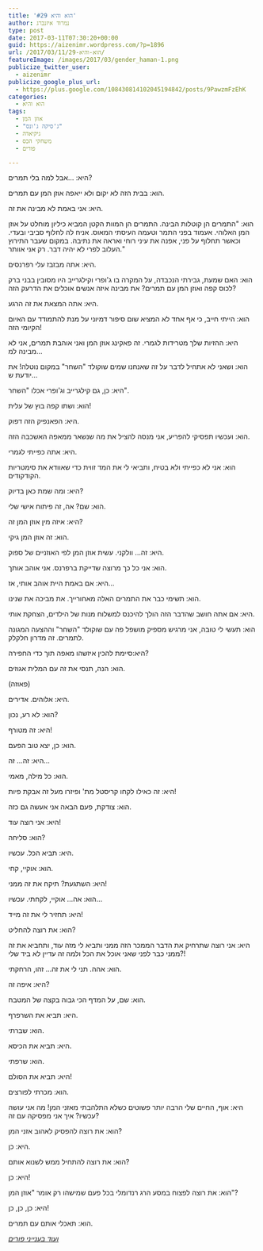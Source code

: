 ```yaml
---
title: 'הוא והיא #29'
author: נמרוד איזנברג
type: post
date: 2017-03-11T07:30:20+00:00
guid: https://aizenimr.wordpress.com/?p=1896
url: /2017/03/11/הוא-והיא-29/
featureImage: /images/2017/03/gender_haman-1.png
publicize_twitter_user:
  - aizenimr
publicize_google_plus_url:
  - https://plus.google.com/108430814102045194842/posts/9PawzmFzEhK
categories:
  - הוא והיא
tags:
  - אוזן המן
  - "ג'סיקה ג'ונס"
  - גיקיאדה
  - משחקי הכס
  - פורים

---
```

<span lang="he-IL">היא</span><span lang="en-US">: &#8230;</span><span lang="he-IL">אבל למה בלי תמרים</span><span lang="en-US">?</span>

<span lang="he-IL">הוא</span><span lang="en-US">: </span><span lang="he-IL">בבית הזה לא יקום ולא ייאפה אוזן המן עם תמרים</span><span lang="en-US">.</span>

<span lang="he-IL">היא</span><span lang="en-US">: </span><span lang="he-IL">אני באמת לא מבינה את זה</span><span lang="en-US">.</span>

<span lang="he-IL">הוא</span><span lang="en-US">: "</span><span lang="he-IL">התמרים הן קוטלות הבינה</span><span lang="en-US">. </span><span lang="he-IL">התמרים הן המוות הקטן המביא כיליון מוחלט על אוזן המן האלוהי</span><span lang="en-US">. </span><span lang="he-IL">אעמוד בפני התמר וטעמה העיסתי המאוס</span><span lang="en-US">. </span><span lang="he-IL">אניח לה לחלוף סביבי ובעדי</span><span lang="en-US">. </span><span lang="he-IL">וכאשר תחלוף על פני</span><span lang="en-US">, </span><span lang="he-IL">אפנה את עיני רוחי ואראה את נתיבה</span><span lang="en-US">. </span><span lang="he-IL">במקום שעבר התירוץ העלוב לפרי לא יהיה דבר</span><span lang="en-US">. </span><span lang="he-IL">רק אני אוותר</span><span lang="en-US">." </span>

<span lang="he-IL">היא</span><span lang="en-US">: </span><span lang="he-IL">אתה מבזבז עלי רפרנסים</span><span lang="en-US">.</span>

<span lang="he-IL">הוא</span><span lang="en-US">: </span><span lang="he-IL">האם שמעת</span><span lang="en-US">, </span><span lang="he-IL">גבירתי הנכבדה</span><span lang="en-US">, </span><span lang="he-IL">על המקרה בו ג</span><span lang="en-US">'</span><span lang="he-IL">ופרי וקילגרייב היו מסובין בבני ברק לכוס קפה ואוזן המן עם תמרים</span><span lang="en-US">? </span><span lang="he-IL">את מבינה איזה אנשים אוכלים את הדרעק הזה</span><span lang="en-US">?</span>

<span lang="he-IL">היא</span><span lang="en-US">: </span><span lang="he-IL">אתה המצאת את זה הרגע</span><span lang="en-US">.</span>

<span lang="he-IL">הוא</span><span lang="en-US">: </span><span lang="he-IL">הייתי חייב, כי </span><span lang="he-IL">אף אחד לא המציא שום סיפור דמיוני על מנת להתמודד עם האיום הקיומי הזה</span><span lang="en-US">!</span>

<span lang="he-IL">היא</span><span lang="en-US">: ההזיות שלך מטרידות לגמרי. </span><span lang="he-IL">זה פאקינג אוזן המן ואני אוהבת תמרים</span><span lang="en-US">, </span><span lang="he-IL">אני לא מבינה למ</span><span lang="en-US">&#8230;</span>

<span lang="he-IL">הוא</span><span lang="en-US">: </span><span lang="he-IL">ושאני לא אתחיל לדבר על זה שאנחנו שמים שוקולד "השחר" במקום נוטלה! את יודעת ש&#8230;<br /> </span>

<span lang="he-IL">היא</span><span lang="en-US">: כן, גם קילגרייב וג'ופרי אכלו "השחר".<br /> </span>

<span lang="he-IL">הוא</span><span lang="en-US">: ושתו קפה בוץ של עלית!<br /> </span>

<span lang="he-IL">היא</span><span lang="en-US">: הפאנפיק הזה דפוק.<br /> </span>

<span lang="he-IL">הוא</span><span lang="en-US">: ועכשיו תפסיקי להפריע, אני מנסה להציל את מה שנשאר ממאפה האשכבה הזה.<br /> </span>

<span lang="he-IL">היא</span><span lang="en-US">: אתה כפייתי לגמרי.<br /> </span>

<span lang="he-IL">הוא</span><span lang="en-US">: אני לא כפייתי ולא בטיח, ותביאי לי את המד זווית כדי שאוודא את סימטריות הקודקודים.<br /> </span>

<span lang="he-IL">היא</span><span lang="en-US">: ומה שמת כאן בדיוק?<br /> </span>

<span lang="he-IL">הוא</span><span lang="en-US">: שם? אה, זה פיתוח אישי שלי.<br /> </span>

<span lang="he-IL">היא</span><span lang="en-US">: איזה מין אוזן המן זה?<br /> </span>

<span lang="he-IL">הוא</span><span lang="en-US">: זה אוזן המן גיקי.<br /> </span>

<span lang="he-IL">היא</span><span lang="en-US">: זה&#8230; וולקני. עשית אוזן המן לפי האוזניים של ספוק.<br /> </span>

<span lang="he-IL">הוא</span><span lang="en-US">: אני כל כך מרוצה שדייקת ברפרנס. אני אוהב אותך.<br /> </span>

<span lang="he-IL">היא</span><span lang="en-US">: אם באמת היית אוהב אותי, אז&#8230;<br /> </span>

<span lang="he-IL">הוא</span><span lang="en-US">: תשימי כבר את התמרים האלה מאחורייך. את מביכה את שנינו.<br /> </span>

<span lang="he-IL">היא</span><span lang="en-US">: אם אתה חושב שהדבר הזה הולך להיכנס למשלוח מנות של הילדים, הצחקת אותי.<br /> </span>

<span lang="he-IL">הוא</span><span lang="en-US">: תעשי לי טובה, אני מרגיש מספיק מושפל פה עם שוקולד "השחר" וההצעה המגונה לתמרים. זה מדרון חלקלק.<br /> </span>

<span lang="he-IL">היא</span><span lang="en-US">:סיימת להכין איזשהו מאפה תוך כדי החפירה?<br /> </span>

<span lang="he-IL">הוא</span><span lang="en-US">: הנה, תנסי את זה עם המלית אגוזים.<br /> </span>

(פאוזה)

<span lang="he-IL">היא</span><span lang="en-US">: אלוהים. אדירים.<br /> </span>

<span lang="he-IL">הוא</span><span lang="en-US">: לא רע, נכון?<br /> </span>

<span lang="he-IL">היא</span><span lang="en-US">: זה מטורף!<br /> </span>

<span lang="he-IL">הוא</span><span lang="en-US">: כן, יצא טוב הפעם.<br /> </span>

<span lang="he-IL">היא</span><span lang="en-US">: זה&#8230; זה&#8230;<br /> </span>

<span lang="he-IL">הוא</span><span lang="en-US">: כל מילה, מאמי.<br /> </span>

<span lang="he-IL">היא</span><span lang="en-US">: זה כאילו לקחו קריסטל מת' ופיזרו מעל זה אבקת פיות!<br /> </span>

<span lang="he-IL">הוא</span><span lang="en-US">: צודקת, פעם הבאה אני אעשה גם כזה.<br /> </span>

<span lang="he-IL">היא</span><span lang="en-US">: אני רוצה עוד!<br /> </span>

<span lang="he-IL">הוא</span><span lang="en-US">: סליחה?<br /> </span>

<span lang="he-IL">היא</span><span lang="en-US">: תביא הכל. עכשיו.<br /> </span>

<span lang="he-IL">הוא</span><span lang="en-US">: אוקיי, קחי.<br /> </span>

<span lang="he-IL">היא</span><span lang="en-US">: השתגעת? תיקח את זה ממני!<br /> </span>

<span lang="he-IL">הוא</span><span lang="en-US">: אה&#8230; אוקיי, לקחתי. עכשיו&#8230;<br /> </span>

<span lang="he-IL">היא</span><span lang="en-US">: תחזיר לי את זה מייד!<br /> </span>

<span lang="he-IL">הוא</span><span lang="en-US">: את רוצה להחליט?<br /> </span>

<span lang="he-IL">היא</span><span lang="en-US">: אני רוצה שתרחיק את הדבר הממכר הזה ממני ותביא לי מזה עוד, ותחביא את זה ממני כבר לפני שאני אוכל את הכל ולמה זה עדיין לא ביד שלי?!<br /> </span>

<span lang="he-IL">הוא</span><span lang="en-US">: אהה. תני לי את זה&#8230; זהו, הרחקתי.<br /> </span>

<span lang="he-IL">היא</span><span lang="en-US">: איפה זה?<br /> </span>

<span lang="he-IL">הוא</span><span lang="en-US">: שם, על המדף הכי גבוה בקצה של המטבח.<br /> </span>

<span lang="he-IL">היא</span><span lang="en-US">: תביא את השרפרף.<br /> </span>

<span lang="he-IL">הוא</span><span lang="en-US">: שברתי.<br /> </span>

<span lang="he-IL">היא</span><span lang="en-US">: תביא את הכיסא.<br /> </span>

<span lang="he-IL">הוא</span><span lang="en-US">: שרפתי.<br /> </span>

<span lang="he-IL">היא</span><span lang="en-US">: תביא את הסולם!<br /> </span>

<span lang="he-IL">הוא</span><span lang="en-US">: מכרתי לפורצים.<br /> </span>

<span lang="he-IL">היא</span><span lang="en-US">: אוף, החיים שלי הרבה יותר פשוטים כשלא התלהבתי מאזני המן! מה אני עושה עכשיו? איך אני מפסיקה עם זה?<br /> </span>

<span lang="he-IL">הוא</span><span lang="en-US">: את רוצה להפסיק לאהוב אזני המן?<br /> </span>

<span lang="he-IL">היא</span><span lang="en-US">: כן.<br /> </span>

<span lang="he-IL">הוא</span><span lang="en-US">: את רוצה להתחיל ממש לשנוא אותם?<br /> </span>

<span lang="he-IL">היא</span><span lang="en-US">: כן!<br /> </span>

<span lang="he-IL">הוא</span><span lang="en-US">: את רוצה לפצוח במסע הרג רנדומלי בכל פעם שמישהו רק אומר "אוזן המן"?<br /> </span>

<span lang="he-IL">היא</span><span lang="en-US">: כן, כן, כן!<br /> </span>

<span lang="he-IL">הוא</span><span lang="en-US">: תאכלי אותם עם תמרים.<br /> </span>

[_ועוד בענייני פורים_][1]

 [1]: /2016/03/23/%d7%97%d7%a0%d7%95%d7%aa-%d7%94%d7%aa%d7%97%d7%a4%d7%95%d7%a9%d7%95%d7%aa-%d7%a9%d7%9c-%d7%94%d7%a9%d7%98%d7%9f/